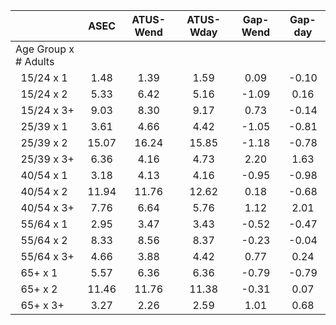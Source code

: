 
|                      |         ASEC |    ATUS-Wend |    ATUS-Wday |     Gap-Wend |      Gap-day |
| -------------------- | :----------: | :----------: | :----------: | :----------: | :----------: |
| Age Group x # Adults |              |              |              |              |              |
| &nbsp;&nbsp;15/24 x 1 |         1.48 |         1.39 |         1.59 |         0.09 |        -0.10 |
| &nbsp;&nbsp;15/24 x 2 |         5.33 |         6.42 |         5.16 |        -1.09 |         0.16 |
| &nbsp;&nbsp;15/24 x 3+ |         9.03 |         8.30 |         9.17 |         0.73 |        -0.14 |
| &nbsp;&nbsp;25/39 x 1 |         3.61 |         4.66 |         4.42 |        -1.05 |        -0.81 |
| &nbsp;&nbsp;25/39 x 2 |        15.07 |        16.24 |        15.85 |        -1.18 |        -0.78 |
| &nbsp;&nbsp;25/39 x 3+ |         6.36 |         4.16 |         4.73 |         2.20 |         1.63 |
| &nbsp;&nbsp;40/54 x 1 |         3.18 |         4.13 |         4.16 |        -0.95 |        -0.98 |
| &nbsp;&nbsp;40/54 x 2 |        11.94 |        11.76 |        12.62 |         0.18 |        -0.68 |
| &nbsp;&nbsp;40/54 x 3+ |         7.76 |         6.64 |         5.76 |         1.12 |         2.01 |
| &nbsp;&nbsp;55/64 x 1 |         2.95 |         3.47 |         3.43 |        -0.52 |        -0.47 |
| &nbsp;&nbsp;55/64 x 2 |         8.33 |         8.56 |         8.37 |        -0.23 |        -0.04 |
| &nbsp;&nbsp;55/64 x 3+ |         4.66 |         3.88 |         4.42 |         0.77 |         0.24 |
| &nbsp;&nbsp;65+ x 1  |         5.57 |         6.36 |         6.36 |        -0.79 |        -0.79 |
| &nbsp;&nbsp;65+ x 2  |        11.46 |        11.76 |        11.38 |        -0.31 |         0.07 |
| &nbsp;&nbsp;65+ x 3+ |         3.27 |         2.26 |         2.59 |         1.01 |         0.68 |

